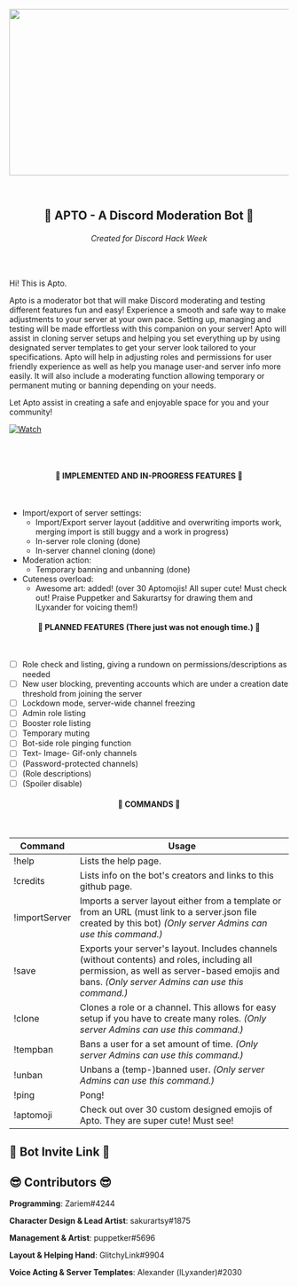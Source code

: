 <p align="center">
  <img src="https://cdn.discordapp.com/attachments/592749834079961093/593901441991704628/image0.png" width="900px" height="300px"/></p>
<br>

<h2 align="center">🤖 APTO - A Discord Moderation Bot 🤖</h2>
<h6 align="center">Created for Discord Hack Week</h6>
<br>

Hi! This is Apto.

Apto is a moderator bot that will make Discord moderating and testing different features fun and easy! 
Experience a smooth and safe way to make adjustments to your server at your own pace. 
Setting up, managing and testing will be made effortless with this companion on your server! 
Apto will assist in cloning server setups and helping you set everything up by using designated server templates to get your server look tailored to your specifications.
Apto will help in adjusting roles and permissions for user friendly experience as well as help you manage user-and server info more easily. 
It will also include a moderating function allowing temporary or permanent muting or banning depending on your needs.

Let Apto assist in creating a safe and enjoyable space for you and your community!

[![Watch](https://i.imgur.com/t1pdcJ4.png)](https://www.youtube.com/watch?v=grlOYkeHPAA&)

<br></br>

<h4 align="center">🔹 IMPLEMENTED AND IN-PROGRESS FEATURES 🔹</h4>
<br>

* Import/export of server settings:
  * Import/Export server layout (additive and overwriting imports work, merging import is still buggy and a work in progress)
  * In-server role cloning (done)
  * In-server channel cloning (done)
* Moderation action:
  * Temporary banning and unbanning (done)
* Cuteness overload:
  * Awesome art: added! (over 30 Aptomojis! All super cute! Must check out! Praise Puppetker and Sakurartsy for drawing them and lLyxander for voicing them!)

<h4 align="center">🔸 PLANNED FEATURES (There just was not enough time.) 🔸</h4>
<br>

- [ ] Role check and listing, giving a rundown on permissions/descriptions as needed
- [ ] New user blocking, preventing accounts which are under a creation date threshold from joining the server
- [ ] Lockdown mode, server-wide channel freezing
- [ ] Admin role listing 
- [ ] Booster role listing
- [ ] Temporary muting
- [ ] Bot-side role pinging function
- [ ] Text- Image- Gif-only channels
- [ ] (Password-protected channels)
- [ ] (Role descriptions)
- [ ] (Spoiler disable)

<h4 align="center">💬 COMMANDS 💬</h4>
<br>

Command  |   Usage
   ---   |   ---
!help | Lists the help page.
!credits | Lists info on the bot's creators and links to this github page.
!importServer | Imports a server layout either from a template or from an URL (must link to a server.json file created by this bot) *(Only server Admins can use this command.)*
!save | Exports your server's layout. Includes channels (without contents) and roles, including all permission, as well as server-based emojis and bans. *(Only server Admins can use this command.)*
!clone | Clones a role or a channel. This allows for easy setup if you have to create many roles. *(Only server Admins can use this command.)*
!tempban | Bans a user for a set amount of time. *(Only server Admins can use this command.)*
!unban | Unbans a (temp-)banned user. *(Only server Admins can use this command.)*
!ping | Pong!
!aptomoji | Check out over 30 custom designed emojis of Apto. They are super cute! Must see!

<h2 align="left">🤖 Bot Invite Link 🤖</h2>
<https://discordapp.com/oauth2/authorize?client_id=592803163250360320&scope=bot&permissions=8>

<h2 align="left">😎 Contributors 😎</h2>

**Programming**: Zariem#4244

**Character Design & Lead Artist**: sakurartsy#1875

**Management & Artist**: puppetker#5696

**Layout & Helping Hand**: GlitchyLink#9904

**Voice Acting & Server Templates**: Alexander (lLyxander)#2030
